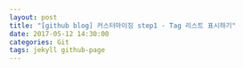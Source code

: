 ```yaml
---
layout: post
title: "[github blog] 커스터마이징 step1 - Tag 리스트 표시하기"
date: 2017-05-12 14:30:00
categories: Git
tags: jekyll github-page
---
```


